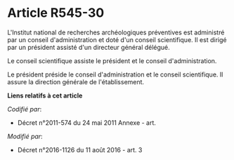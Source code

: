 # Article R545-30

L'Institut national de recherches archéologiques préventives est administré par un conseil d'administration et doté d'un
conseil scientifique. Il est dirigé par un président assisté d'un directeur général délégué.

Le conseil scientifique assiste le président et le conseil d'administration.

Le président préside le conseil d'administration et le conseil scientifique. Il assure la direction générale de
l'établissement.

**Liens relatifs à cet article**

_Codifié par_:

  - Décret n°2011-574 du 24 mai 2011 Annexe - art.

_Modifié par_:

  - Décret n°2016-1126 du 11 août 2016 - art. 3
